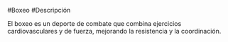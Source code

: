 #Boxeo
#Descripción

El boxeo es un deporte de combate que combina ejercicios cardiovasculares y de fuerza, mejorando la resistencia y la coordinación.
